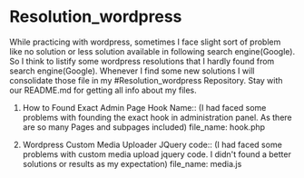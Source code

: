 # Resolution_wordpress

While practicing with wordpress, sometimes I face slight sort of problem like no solution or less solution available in following search engine(Google).
So I think to listify some wordpress resolutions that I hardly found from search engine(Google).
Whenever I find some new solutions I will consolidate those file in my #Resolution_wordpress Repository. Stay with our README.md for getting all info about my files.
    
    
1.  How to Found Exact Admin Page Hook Name::
    (I had faced some problems with founding the exact hook in administration panel. As there are so many Pages and subpages included)
    file_name: hook.php

2.  Wordpress Custom Media Uploader JQuery code::
    (I had faced some problems with custom media upload jquery code. I didn't found a better solutions or results as my expectation)
    file_name: media.js
    
